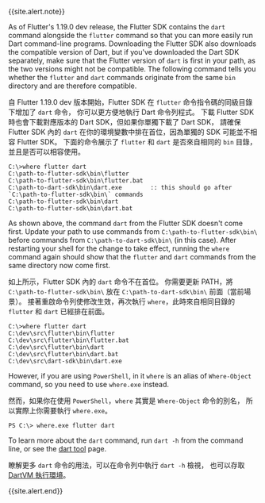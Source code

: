 {{site.alert.note}}

  As of Flutter's 1.19.0 dev release, the Flutter SDK
  contains the `dart` command alongside the `flutter`
  command so that you can more easily run Dart
  command-line programs. Downloading the Flutter SDK
  also downloads the compatible version of Dart,
  but if you've downloaded the Dart SDK separately,
  make sure that the Flutter version of `dart` is
  first in your path, as the two versions might not be compatible.
  The following command tells you whether the `flutter` and `dart`
  commands originate from the same `bin` directory and are
  therefore compatible.

  自 Flutter 1.19.0 dev 版本開始，Flutter SDK 在 `flutter` 命令指令碼的同級目錄下增加了 `dart` 命令，
  你可以更方便地執行 Dart 命令列程式。
  下載 Flutter SDK 時也會下載對應版本的 Dart SDK，但如果你單獨下載了 Dart SDK，
  請確保 Flutter SDK 內的 `dart` 在你的環境變數中排在首位，因為單獨的 SDK 可能並不相容 Flutter SDK。
  下面的命令展示了 `flutter` 和 `dart` 是否來自相同的 `bin` 目錄，並且是否可以相容使用。

  ```terminal
  C:\>where flutter dart
  C:\path-to-flutter-sdk\bin\flutter
  C:\path-to-flutter-sdk\bin\flutter.bat
  C:\path-to-dart-sdk\bin\dart.exe        :: this should go after `C:\path-to-flutter-sdk\bin\` commands
  C:\path-to-flutter-sdk\bin\dart
  C:\path-to-flutter-sdk\bin\dart.bat
  ```

  As shown above, the command `dart` from the Flutter SDK doesn't come first.
  Update your path to use commands from `C:\path-to-flutter-sdk\bin\` before
  commands from `C:\path-to-dart-sdk\bin\` (in this case).
  After restarting your shell for the change to take effect,
  running the `where` command again
  should show that the `flutter` and `dart` commands
  from the same directory now come first.

  如上所示，Flutter SDK 內的 `dart` 命令不在首位。
  你需要更新 PATH，將 `C:\path-to-flutter-sdk\bin\` 放在 `C:\path-to-dart-sdk\bin\` 前面（當前場景）。
  接著重啟命令列使修改生效，再次執行 `where`，此時來自相同目錄的 `flutter` 和 `dart` 已經排在前面。

  ```terminal
  C:\>where flutter dart
  C:\dev\src\flutter\bin\flutter
  C:\dev\src\flutter\bin\flutter.bat
  C:\dev\src\flutter\bin\dart
  C:\dev\src\flutter\bin\dart.bat
  C:\dev\src\dart-sdk\bin\dart.exe
  ```

  However, if you are using `PowerShell`, in it `where` is
  an alias of `Where-Object` command, so you need to use `where.exe` instead.

  然而，如果你在使用 `PowerShell`，`where` 其實是 `Where-Object` 命令的別名，
  所以實際上你需要執行 `where.exe`。

  ```terminal
  PS C:\> where.exe flutter dart
  ```

  To learn more about the `dart` command, run `dart -h`
  from the command line, or see the [dart tool][] page.

  瞭解更多 `dart` 命令的用法，可以在命令列中執行 `dart -h` 檢視，
  也可以存取 [DartVM 執行環境][dart tool]。

{{site.alert.end}}


[dart tool]: {{site.dart-site}}/tools/dart-vm
